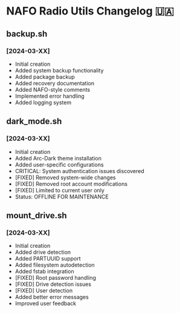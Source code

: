 # NAFO Radio Utils Changelog 🇺🇦

## backup.sh
### [2024-03-XX]
- Initial creation
- Added system backup functionality
- Added package backup
- Added recovery documentation
- Added NAFO-style comments
- Implemented error handling
- Added logging system

## dark_mode.sh
### [2024-03-XX]
- Initial creation
- Added Arc-Dark theme installation
- Added user-specific configurations
- CRITICAL: System authentication issues discovered
- [FIXED] Removed system-wide changes
- [FIXED] Removed root account modifications
- [FIXED] Limited to current user only
- Status: OFFLINE FOR MAINTENANCE

## mount_drive.sh
### [2024-03-XX]
- Initial creation
- Added drive detection
- Added PARTUUID support
- Added filesystem autodetection
- Added fstab integration
- [FIXED] Root password handling
- [FIXED] Drive detection issues
- [FIXED] User detection
- Added better error messages
- Improved user feedback 